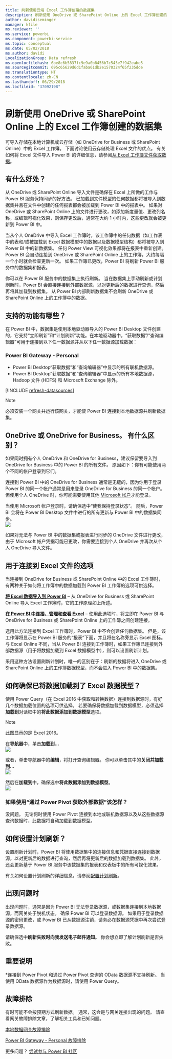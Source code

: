 ```yaml
---
title: 刷新使用云端 Excel 工作簿创建的数据集
description: 刷新使用 OneDrive 或 SharePoint Online 上的 Excel 工作簿创建的数据集
author: davidiseminger
manager: kfile
ms.reviewer: ''
ms.service: powerbi
ms.component: powerbi-service
ms.topic: conceptual
ms.date: 05/02/2018
ms.author: davidi
LocalizationGroup: Data refresh
ms.openlocfilehash: 6be8c6b5837fc9e9a0b8456b7c545e7f942eabe5
ms.sourcegitcommit: 695c65629d6d1faba61db2e1570324f65f235dde
ms.translationtype: HT
ms.contentlocale: zh-CN
ms.lasthandoff: 06/29/2018
ms.locfileid: "37092198"
---
```

# <a name="refresh-a-dataset-created-from-an-excel-workbook-on-onedrive-or-sharepoint-online"></a>刷新使用 OneDrive 或 SharePoint Online 上的 Excel 工作簿创建的数据集
可导入存储在本地计算机或云存储（如 OneDrive for Business 或 SharePoint Online）中的 Excel 工作簿。 下面讨论使用云存储处理 Excel 文件的优点。 有关如何将 Excel 文件导入 Power BI 的详细信息，请参阅[从 Excel 工作簿文件获取数据](service-excel-workbook-files.md)。

## <a name="what-are-the-advantages"></a>有什么好处？
从 OneDrive 或 SharePoint Online 导入文件是确保在 Excel 上所做的工作与 Power BI 服务保持同步的好方法。 已加载到文件模型的任何数据都将被导入到数据集并且在文件中创建的任何报表都会被加载到 Power BI 中的报表中。 如果对 OneDrive 或 SharePoint Online 上的文件进行更改，如添加新度量值、更改列名称，或编辑可视化效果，则保存更改后，通常在大约 1 小时内，这些更改就会被更新到 Power BI 中。

当从个人 OneDrive 中导入 Excel 工作簿时，该工作簿中的任何数据（如工作表中的表和/或被加载到 Excel 数据模型中的数据以及数据模型结构）都将被导入到 Power BI 中的新数据集。 任何 Power View 可视化效果都将在报表中重新创建。 Power BI 会自动连接到 OneDrive 或 SharePoint Online 上的工作簿，大约每隔一个小时就会检查更新一次。 如果工作簿已更改，Power BI 将刷新 Power BI 服务中的数据集和报表。

你可以在 Power BI 服务中的数据集上执行刷新。 当在数据集上手动刷新或计划刷新时，Power BI 会直接连接到外部数据源，以对更新后的数据进行查询，然后再将其加载到数据集。 从 Power BI 内部刷新数据集不会刷新 OneDrive 或 SharePoint Online 上的工作簿中的数据。 

## <a name="whats-supported"></a>支持的功能有哪些？
在 Power BI 中，数据集是使用本地驱动器导入的 Power BI Desktop 文件创建的，它支持“立即刷新”和“计划刷新”功能。在本地驱动器中，“获取数据”/“查询编辑器”可用于连接到以下任一数据源并从以下任一数据源加载数据：  

### <a name="power-bi-gateway---personal"></a>Power BI Gateway - Personal
* Power BI Desktop“获取数据”和“查询编辑器”中显示的所有联机数据源。
* Power BI Desktop“获取数据”和“查询编辑器”中显示的所有本地数据源，Hadoop 文件 (HDFS) 和 Microsoft Exchange 除外。

<!-- Refresh Data sources-->
[!INCLUDE [refresh-datasources](./includes/refresh-datasources.md)]

> [!NOTE]
> 必须安装一个网关并运行该网关，才能使 Power BI 连接到本地数据源并刷新数据集。
> 
> 

## <a name="onedrive-or-onedrive-for-business-whats-the-difference"></a>OneDrive 或 OneDrive for Business。 有什么区别？
如果同时拥有个人 OneDrive 和 OneDrive for Business，建议保留要导入到 OneDrive for Business 中的 Power BI 的所有文件。 原因如下：你有可能使用两个不同的帐户登录到它们。

连接到 Power BI 中的 OneDrive for Business 通常是无缝的，因为你用于登录 Power BI 的同一个帐户通常是用来登录 OneDrive for Business 的同一个帐户。 但使用个人 OneDrive 时，你可能需要使用其他 [Microsoft 帐户](https://account.microsoft.com)才能登录。

当使用 Microsoft 帐户登录时，请确保选中“使我保持登录状态”。 随后，Power BI 会将在 Power BI Desktop 文件中进行的所有更新与 Power BI 中的数据集同步。  
    ![](media/refresh-excel-file-onedrive/refresh_signin_keepmesignedin.png)

如果对无法与 Power BI 中的数据集或报表进行同步的 OneDrive 文件进行更改，由于 Microsoft 帐户凭据可能已更改，你需要连接到个人 OneDrive 并再次从个人 OneDrive 导入文件。

## <a name="options-for-connecting-to-excel-file"></a>用于连接到 Excel 文件的选项
当连接到 OneDrive for Business 或 SharePoint Online 中的 Excel 工作簿时，有两种关于如何将工作簿中的数据加载到 Power BI 工作簿的选项可供选择。

[**将 Excel 数据导入到 Power BI**](service-excel-workbook-files.md#import-or-connect-to-an-excel-workbook-from-power-bi) – 从 OneDrive for Business 或 SharePoint Online 导入 Excel 工作簿时，它的工作原理如上所述。

[**在 Power BI 中连接、管理和查看 Excel**](service-excel-workbook-files.md#one-excel-workbook--two-ways-to-use-it) – 使用此选项时，将立即在 Power BI 与 OneDrive for Business 或 SharePoint Online 上的工作簿之间创建连接。

选用此方法连接到 Excel 工作簿时，Power BI 中不会创建任何数据集。 但是，该工作簿将显示在 Power BI 服务的“报表”下面，并且将在名称旁显示 Excel 图标。 与 Excel Online 不同，当从 Power BI 连接到工作簿时，如果工作簿已连接到外部数据源（用于将数据加载到 Excel 数据模型中），则可以设置刷新计划。

采用这种方法设置刷新计划时，唯一的区别在于：刷新的数据将进入 OneDrive 或 SharePoint Online 上的工作簿数据模型，而不会进入 Power BI 中的数据集。

## <a name="how-do-i-make-sure-data-is-loaded-to-the-excel-data-model"></a>如何确保已将数据加载到了 Excel 数据模型？
使用 Power Query（在 Excel 2016 中获取和转换数据）连接到数据源时，有好几个数据加载位置的选项可供选择。 若要确保将数据加载到数据模型，必须选择**加载到**对话框中的**将此数据添加到数据模型**选项。

> [!NOTE]
> 此图显示的是 Excel 2016。
> 
> 

在**导航器**中，单击**加载到...**  
    ![](media/refresh-excel-file-onedrive/refresh_loadtodm_1.png)

或者，单击导航器中的**编辑**，将打开查询编辑器。 你可以单击其中的**关闭并加载到...**  
    ![](media/refresh-excel-file-onedrive/refresh_loadtodm_2.png)

然后在**加载到**中，确保选中**将此数据添加到数据模型**。  
    ![](media/refresh-excel-file-onedrive/refresh_loadtodm_3.png)

### <a name="what-if-i-use-get-external-data-in-power-pivot"></a>如果使用“通过 Power Pivot 获取外部数据”该怎样？
没问题。 无论何时使用 Power Pivot 连接到本地或联机数据源以及从这些数据源查询数据时，此数据将自动加载到数据模型。

## <a name="how-do-i-schedule-refresh"></a>如何设置计划刷新？
设置刷新计划时，Power BI 将使用数据集中的连接信息和凭据直接连接到数据源，以对更新后的数据进行查询，然后再将更新后的数据加载到数据集。 此外，还会更新基于 Power BI 服务中该数据集的报表和仪表板中的所有可视化效果。

有关如何设置计划刷新的详细信息，请参阅[配置计划刷新](refresh-scheduled-refresh.md)。

## <a name="when-things-go-wrong"></a>出现问题时
出现问题时，通常是因为 Power BI 无法登录数据源，或数据集连接到本地数据源，而网关处于脱机状态。 确保 Power BI 可以登录数据源。 如果用于登录数据源的密码更改，或 Power BI 已从数据源注销，请务必在数据源凭据中再次尝试登录数据源。

请确保选中**刷新失败时向我发送电子邮件通知**。 你会想立即了解计划刷新是否失败。

## <a name="important-notes"></a>重要说明
\*连接到 Power Pivot 和通过 Power Pivot 查询的 OData 数据源不支持刷新。 当使用 OData 数据源作为数据源时，请使用 Power Query。

## <a name="troubleshooting"></a>故障排除
有时可能不会按预期方式刷新数据。 通常，这会是与网关连接出现的问题。 请查看网关故障排除文章，了解相关工具和已知问题。

[本地数据网关故障排除](service-gateway-onprem-tshoot.md)

[Power BI Gateway - Personal 故障排除](service-admin-troubleshooting-power-bi-personal-gateway.md)

更多问题？ [尝试参与 Power BI 社区](http://community.powerbi.com/)

